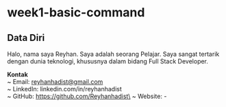 # week1-basic-command


## Data Diri
Halo, nama saya Reyhan. Saya adalah seorang Pelajar. Saya sangat tertarik dengan dunia teknologi, khususnya dalam bidang Full Stack Developer.

**Kontak**\
~ Email: reyhanhadist@gmail.com\
~ LinkedIn: linkedin.com/in/reyhanhadist\
~ GitHub: https://github.com/Reyhanhadist\
~ Website: -
